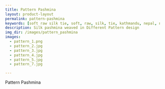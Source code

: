 ```yaml
---
title: Pattern Pashmina
layout: product-layout
permalink: pattern-pashmina
keywords: [soft raw silk tie, soft, raw, silk, tie, kathmandu, nepal, nepalese, handloom, thamel, pattern pashina]
description: Silk pashmina weaved in Different Pattern design
img_dir: /images/pattern_pashmina
images:
  - pattern_1.png
  - pattern_2.jpg
  - pattern_3.jpg
  - pattern_4.jpg
  - pattern_5.jpg
  - pattern_7.jpg

---
```

Pattern Pashmina